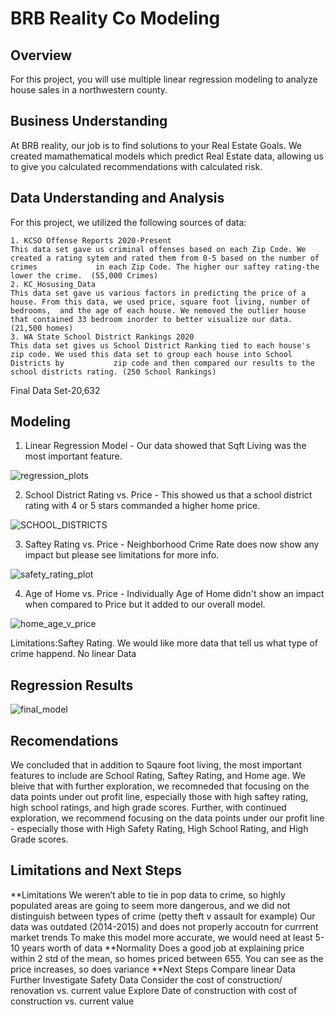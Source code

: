 # BRB Reality Co Modeling
## Overview
For this project, you will use multiple linear regression modeling to analyze house sales in a northwestern county.
    

    
## Business Understanding
At BRB reality, our job is to find solutions to your Real Estate Goals.  We created mamathematical models which predict Real Estate data, allowing us to give you calculated recommendations with calculated risk. 


## Data Understanding and Analysis
For this project, we utilized the following sources of data:
    
    1. KCSO Offense Reports 2020-Present 
    This data set gave us criminal offenses based on each Zip Code. We created a rating sytem and rated them from 0-5 based on the number of crimes             in each Zip Code. The higher our saftey rating-the lower the crime.  (55,000 Crimes)
    2. KC_Hosusing_Data
    This data set gave us various factors in predicting the price of a house. From this data, we used price, square foot living, number of bedrooms,  and the age of each house. We nemoved the outlier house that contained 33 bedroom inorder to better visualize our data. (21,500 homes)
    3. WA State School District Rankings 2020
    This data set gives us School District Ranking tied to each house's zip code. We used this data set to group each house into School Districts by           zip code and then compared our results to the school districts rating. (250 School Rankings)

Final Data Set-20,632

## Modeling
1. Linear Regression Model - Our data showed that Sqft Living was the most important feature. 

![regression_plots](https://user-images.githubusercontent.com/103067635/168381942-1e6b0982-3c15-4583-b2c0-bcba6fbac29b.png)


2. School District Rating vs. Price - This showed us that a school district rating with 4 or 5 stars commanded a higher home price. 

![SCHOOL_DISTRICTS](https://user-images.githubusercontent.com/103067635/168381493-28ce54e6-22de-4e75-96c4-e8a7391ed1f3.png)


3. Saftey Rating vs. Price - Neighborhood Crime Rate does now show any impact but please see limitations for more info. 

![safety_rating_plot](https://user-images.githubusercontent.com/103067635/168381424-0ea11683-f762-44e1-9181-5c82ca008868.png)

4. Age of Home vs. Price - Individually Age of Home didn't show an impact when compared to Price but it added to our overall model. 

![home_age_v_price](https://user-images.githubusercontent.com/103067635/168381400-4b86b7c0-907d-47a9-b3f7-99999a063483.png)




Limitations:Saftey Rating. We would like more data that tell us what type of crime happend.
No linear Data
## Regression Results

![final_model](https://user-images.githubusercontent.com/103067635/168381153-defec933-0e10-4cfa-af93-f3021d46dcf0.png)



## Recomendations
We concluded that in addition to Sqaure foot living, the most important features to include are School Rating, Saftey Rating, and Home age. We bleive that with further exploration, we recomneded that focusing on the data points under out profit line, especially those with high saftey rating, high school ratings, and high grade scores. Further, with continued exploration, we recommend focusing on the data points under our profit line - especially those with High Safety Rating, High School Rating, and High Grade scores.


## Limitations and Next Steps

**Limitations
    We weren’t able to tie in pop data to crime, so highly populated areas are going to seem more dangerous, and we did not distinguish between types of crime (petty theft v assault for example)
    Our data was outdated (2014-2015) and does not properly accoutn for currrent market trends
    To make this model more accurate, we would need at least 5-10 years worth of data
**Normality
    Does a good job at explaining price within 2 std of the mean, so homes priced between 655. You can see as the price increases, so does variance
**Next Steps
    Compare linear Data
    Further Investigate Safety Data
    Consider the cost of construction/ renovation vs. current value
    Explore Date of construction with cost of construction vs. current value
